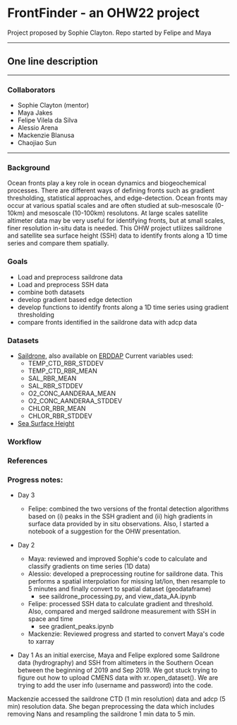 # FrontFinder - an OHW22 project
Project proposed by Sophie Clayton. Repo started by Felipe and Maya

---
## One line description
---
### Collaborators
- Sophie Clayton (mentor)
- Maya Jakes
- Felipe Vilela da Silva
- Alessio Arena
- Mackenzie Blanusa
- Chaojiao Sun

---
### Background
Ocean fronts play a key role in ocean dynamics and biogeochemical processes. There are different ways of defining fronts such as gradient thresholding, statistical approaches, and edge-detection. Ocean fronts may occur at various spatial scales and are often studied at sub-mesoscale (0-10km) and mesoscale (10-100km) resolutons. At large scales satellite altimeter data may be very useful for identifying fronts, but at small scales, finer resolution in-situ data is needed. This OHW project utliizes saildrone and satellite sea surface height (SSH) data to identify fronts along a 1D time series and compare them spatially. 

### Goals

- Load and preprocess saildrone data
- Load and preprocess SSH data
- combine both datasets
- develop gradient based edge detection
- develop functions to identify fronts along a 1D time series using gradient thresholding 
- compare fronts identified in the saildrone data with adcp data 

### Datasets

- [Saildrone](https://data.saildrone.com/data/sets/antarctica-circumnavigation-2019), also available on [ERDDAP](https://erddap.ifremer.fr/erddap/info/index.html?page=1&itemsPerPage=1000)
  Current variables used:
   - TEMP_CTD_RBR_STDDEV
   - TEMP_CTD_RBR_MEAN
   - SAL_RBR_MEAN
   - SAL_RBR_STDDEV
   - O2_CONC_AANDERAA_MEAN
   - O2_CONC_AANDERAA_STDDEV
   - CHLOR_RBR_MEAN
   - CHLOR_RBR_STDDEV
- [Sea Surface Height](https://resources.marine.copernicus.eu/product-detail/SEALEVEL_GLO_PHY_L4_MY_008_047/INFORMATION)



### Workflow

### References

### Progress notes:
- Day 3
    - Felipe: combined the two versions of the frontal detection algorithms based on (i) peaks in the SSH gradient and 
    (ii) high gradients in surface data provided by in situ observations. Also, I started a notebook of a suggestion for the OHW presentation. 

- Day 2
    - Maya: reviewed and improved Sophie's code to calculate and classify gradients on time series (1D data)
    - Alessio: developed a preprocessing routine for saildrone data. This performs a spatial interpolation for missing lat/lon, then resample to 5 minutes and finally convert to spatial dataset (geodataframe)
        - see saildrone_processing.py, and view_data_AA.ipynb
    - Felipe: processed SSH data to calculate gradient and threshold. Also, compared and merged saildrone measurement with SSH in space and time
        - see gradient_peaks.ipynb
    - Mackenzie: Reviewed progress and started to convert Maya's code to xarray 

- Day 1
As an initial exercise, Maya and Felipe explored some Saildrone data (hydrography) and SSH from altimeters in the Southern Ocean between the beginning of 2019 and Sep 2019. We got stuck trying to figure out how to upload CMENS data with xr.open_dataset(). We are trying to add the user info (username and password) into the code.

Mackenzie accessed the saildrone CTD (1 min resolution) data and adcp (5 min) resolution data. She began preprocessing the data which includes removing Nans and  resampling the saildrone 1 min data to 5 min.
